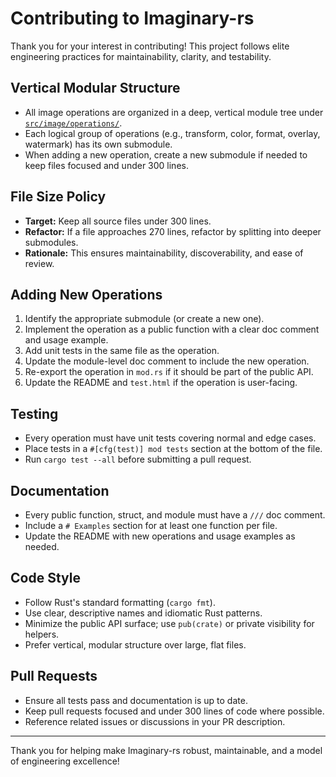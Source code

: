 # Contributing to Imaginary-rs

Thank you for your interest in contributing! This project follows elite engineering practices for maintainability, clarity, and testability.

## Vertical Modular Structure

- All image operations are organized in a deep, vertical module tree under [`src/image/operations/`](src/image/operations/).
- Each logical group of operations (e.g., transform, color, format, overlay, watermark) has its own submodule.
- When adding a new operation, create a new submodule if needed to keep files focused and under 300 lines.

## File Size Policy

- **Target:** Keep all source files under 300 lines.
- **Refactor:** If a file approaches 270 lines, refactor by splitting into deeper submodules.
- **Rationale:** This ensures maintainability, discoverability, and ease of review.

## Adding New Operations

1. Identify the appropriate submodule (or create a new one).
2. Implement the operation as a public function with a clear doc comment and usage example.
3. Add unit tests in the same file as the operation.
4. Update the module-level doc comment to include the new operation.
5. Re-export the operation in `mod.rs` if it should be part of the public API.
6. Update the README and `test.html` if the operation is user-facing.

## Testing

- Every operation must have unit tests covering normal and edge cases.
- Place tests in a `#[cfg(test)] mod tests` section at the bottom of the file.
- Run `cargo test --all` before submitting a pull request.

## Documentation

- Every public function, struct, and module must have a `///` doc comment.
- Include a `# Examples` section for at least one function per file.
- Update the README with new operations and usage examples as needed.

## Code Style

- Follow Rust's standard formatting (`cargo fmt`).
- Use clear, descriptive names and idiomatic Rust patterns.
- Minimize the public API surface; use `pub(crate)` or private visibility for helpers.
- Prefer vertical, modular structure over large, flat files.

## Pull Requests

- Ensure all tests pass and documentation is up to date.
- Keep pull requests focused and under 300 lines of code where possible.
- Reference related issues or discussions in your PR description.

---

Thank you for helping make Imaginary-rs robust, maintainable, and a model of engineering excellence! 